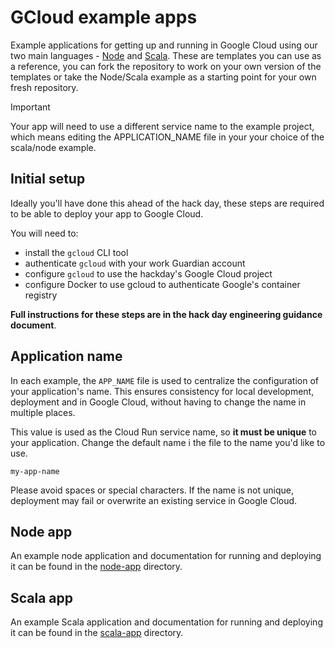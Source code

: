 GCloud example apps
===================

Example applications for getting up and running in Google Cloud using our two main languages - [Node](https://nodejs.org/en) and [Scala](https://www.scala-lang.org/). These are templates you can use as a reference, you can fork the repository to work on your own version of the templates or take the Node/Scala example as a starting point for your own fresh repository.

> [!IMPORTANT]
> Your app will need to use a different service name to the example project, which means editing the APPLICATION_NAME file in your your choice of the scala/node example.

## Initial setup

Ideally you'll have done this ahead of the hack day, these steps are required to be able to deploy your app to Google Cloud.

You will need to:
- install the `gcloud` CLI tool
- authenticate `gcloud` with your work Guardian account
- configure `gcloud` to use the hackday's Google Cloud project
- configure Docker to use gcloud to authenticate Google's container registry

**Full instructions for these steps are in the hack day engineering guidance document**.

## Application name

In each example, the `APP_NAME` file is used to centralize the configuration of your application's name. This ensures consistency for local development, deployment and in Google Cloud, without having to change the name in multiple places.

This value is used as the Cloud Run service name, so **it must be unique** to your application. Change the default name i the file to the name you'd like to use.

    my-app-name

Please avoid spaces or special characters. If the name is not unique, deployment may fail or overwrite an existing service in Google Cloud.

## Node app

An example node application and documentation for running and deploying it can be found in the [node-app](./node-app/) directory.

## Scala app

An example Scala application and documentation for running and deploying it can be found in the [scala-app](./scala-app/) directory.
